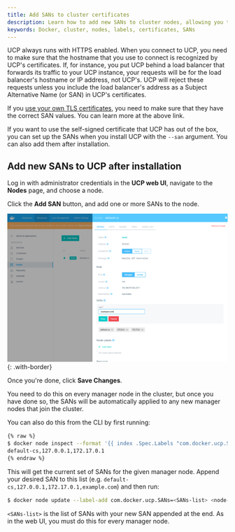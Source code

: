 ```yaml
---
title: Add SANs to cluster certificates
description: Learn how to add new SANs to cluster nodes, allowing you to connect to UCP with a different hostname
keywords: Docker, cluster, nodes, labels, certificates, SANs
---
```


UCP always runs with HTTPS enabled. When you connect to UCP, you need to make
sure that the hostname that you use to connect is recognized by UCP's
certificates. If, for instance, you put UCP behind a load balancer that
forwards its traffic to your UCP instance, your requests will be for the load
balancer's hostname or IP address, not UCP's. UCP will reject these requests
unless you include the load balancer's address as a Subject Alternative Name
(or SAN) in UCP's certificates.

If you [use your own TLS certificates](use-your-own-tls-certificates.md), you
need to make sure that they have the correct SAN values. You can learn more
at the above link.

If you want to use the self-signed certificate that UCP has out of the box, you
can set up the SANs when you install UCP with the `--san` argument. You can
also add them after installation.

## Add new SANs to UCP after installation

Log in with administrator credentials in the **UCP web UI**, navigate to the
**Nodes** page, and choose a node.

Click the **Add SAN** button, and add one or more SANs to the node.

![](../../images/add-sans-to-cluster-1.png){: .with-border}

Once you're done, click **Save Changes**.

You need to do this on every manager node in the cluster, but once you
have done so, the SANs will be automatically applied to any new manager nodes
that join the cluster.

You can also do this from the CLI by first running:

```bash
{% raw %}
$ docker node inspect --format '{{ index .Spec.Labels "com.docker.ucp.SANs" }}' <node-id>
default-cs,127.0.0.1,172.17.0.1
{% endraw %}
```

This will get the current set of SANs for the given manager node. Append your
desired SAN to this list (e.g. `default-cs,127.0.0.1,172.17.0.1,example.com`)
and then run:

```bash
$ docker node update --label-add com.docker.ucp.SANs=<SANs-list> <node-id>
```

`<SANs-list>` is the list of SANs with your new SAN appended at the end. As in
the web UI, you must do this for every manager node.
